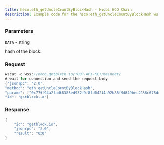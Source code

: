 ```yaml
---
title: heco:eth_getUncleCountByBlockHash - Huobi ECO Chain
description: Example code for the heco:eth_getUncleCountByBlockHash ws method. Сomplete guide on how to use heco:eth_getUncleCountByBlockHash ws in GetBlock.io Web3 documentation.
---
```


### Parameters


`DATA` - string

hash of the block.

### Request

``` java
wscat -c wss://heco.getblock.io/YOUR-API-KEY/mainnet/ 
# wait for connection and send the request body 
{"jsonrpc": "2.0",
"method": "eth_getUncleCountByBlockHash",
"params": ["0x779f94a2fad68383ed932e9f8fd04234a92b85f9d849bec2188c675dcdb0f16d"],
"id": "getblock.io"}
```

###  Response

``` java
{
    "id": "getblock.io",
    "jsonrpc": "2.0",
    "result": "0x0"
}
```

